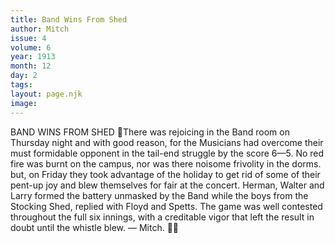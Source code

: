 ```yaml
---
title: Band Wins From Shed
author: Mitch
issue: 4
volume: 6
year: 1913
month: 12
day: 2
tags:
layout: page.njk
image:
---
```

BAND WINS FROM SHED There was rejoicing in the Band room on Thursday night and with good reason, for the Musicians had overcome their must formidable opponent in the tail-end struggle by the score 6—5. No red fire was burnt on the campus, nor was there noisome frivolity in the dorms. but, on Friday they took advantage of the holiday to get rid of some of their pent-up joy and blew themselves for fair at the concert. Herman, Walter and Larry formed the battery unmasked by the Band while the boys from the Stocking Shed, replied with Floyd and Spetts. The game was well contested throughout the full six innings, with a creditable vigor that left the result in doubt until the whistle blew. — Mitch. 
